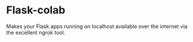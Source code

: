 # Flask-colab
Makes your Flask apps running on localhost available over the internet via the excellent ngrok tool.
